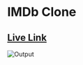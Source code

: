 # IMDb Clone
## [Live Link](https://imbdclone.netlify.app/)
![Output](https://user-images.githubusercontent.com/91423583/236693190-009ac6df-8175-4b1b-924d-1a73a438f8da.png)
